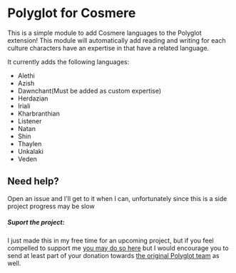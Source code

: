 # Polyglot for Cosmere
This is a simple module to add Cosmere languages to the Polyglot extension! This module will automatically add reading and writing for each culture characters have an expertise in that have a related language.

It currently adds the following languages:

 - Alethi
 - Azish
 - Dawnchant(Must be added as custom expertise)
 - Herdazian
 - Iriali
 - Kharbranthian
 - Listener
 - Natan
 - Shin
 - Thaylen
 - Unkalaki
 - Veden

## Need help?
Open an issue and I'll get to it when I can, unfortunately since this is a side project progress may be slow

##### Suport the project:

I just made this in my free time for an upcoming project, but if you feel compelled to support me [you may do so here](https://streamelements.com/cyprian01/tip) but I would encourage you to send at least part of your donation towards [the original Polyglot team](https://github.com/mclemente/fvtt-module-polyglot) as well.
